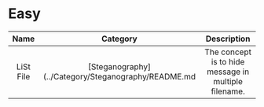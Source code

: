 # Easy

| Name | Category | Description |
| :---: | :---: | :---: |
| LiSt File | [Steganography](../Category/Steganography/README.md | The concept is to hide message in multiple filename. |

